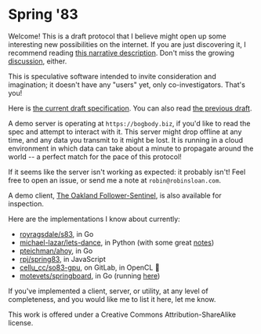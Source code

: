 # Spring '83

Welcome! This is a draft protocol that I believe might open up some interesting new possibilities on the internet. If you are just discovering it, I recommend reading [this narrative description](https://www.robinsloan.com/lab/specifying-spring-83/). Don't miss the growing [discussion](https://www.robinsloan.com/lab/specifying-spring-83/#discussion), either.

This is speculative software intended to invite consideration and imagination; it doesn't have any "users" yet, only co-investigators. That's you!

Here is [the current draft specification](draft-20220616.md). You can also read [the previous draft](draf-20220609.md).

A demo server is operating at `https://bogbody.biz`, if you'd like to read the spec and attempt to interact with it. This server might drop offline at any time, and any data you transmit to it might be lost. It is running in a cloud environment in which data can take about a minute to propagate around the world -- a perfect match for the pace of this protocol!

If it seems like the server isn't working as expected: it probably isn't! Feel free to open an issue, or send me a note at `robin@robinsloan.com`.

A demo client, [The Oakland Follower-Sentinel](https://github.com/robinsloan/the-oakland-follower-sentinel), is also available for inspection.

Here are the implementations I know about currently:

* [royragsdale/s83](https://github.com/royragsdale/s83), in Go
* [michael-lazar/lets-dance](https://github.com/michael-lazar/lets-dance), in Python (with some great [notes](https://github.com/michael-lazar/lets-dance/blob/main/Notes.md))
* [pteichman/ahoy](https://github.com/pteichman/ahoy), in Go
* [rpj/spring83](https://github.com/rpj/spring83), in JavaScript
* [cellu_cc/so83-gpu](https://gitlab.com/cellu_cc/so83-gpu), on GitLab, in OpenCL 🤯
* [motevets/springboard](https://github.com/motevets/springboard), in Go (running [here](https://spring83.kindrobot.ca))

If you've implemented a client, server, or utility, at any level of completeness, and you would like me to list it here, let me know.

This work is offered under a Creative Commons Attribution-ShareAlike license.